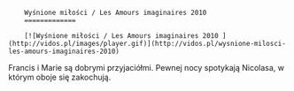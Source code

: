 
        Wyśnione miłości / Les Amours imaginaires 2010 
        =============
        
        [![Wyśnione miłości / Les Amours imaginaires 2010 ](http://vidos.pl/images/player.gif)](http://vidos.pl/wysnione-milosci-les-amours-imaginaires-2010)
        
        
 Francis i Marie są dobrymi przyjaciółmi. Pewnej nocy spotykają Nicolasa, w którym oboje się zakochują.
    